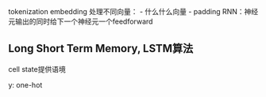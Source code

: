 tokenization
embedding
处理不同向量：
    - 什么什么向量
    - padding
RNN：神经元输出的同时给下一个神经元一个feedforward
## Long Short Term Memory, LSTM算法
cell state提供语境

y: one-hot